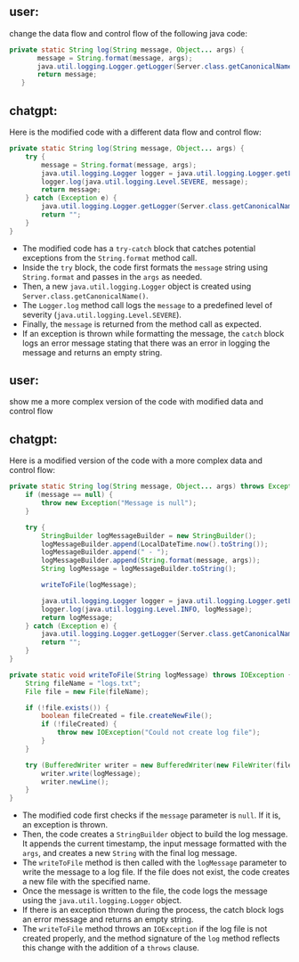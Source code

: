 

## user: 

change the data flow and control flow of the following java code:
 ```java
private static String log(String message, Object... args) {
		message = String.format(message, args);
		java.util.logging.Logger.getLogger(Server.class.getCanonicalName()).log(java.util.logging.Level.SEVERE, message);
		return message;
	}
```



## chatgpt: 

Here is the modified code with a different data flow and control flow:

```java
private static String log(String message, Object... args) {
    try {
        message = String.format(message, args);
        java.util.logging.Logger logger = java.util.logging.Logger.getLogger(Server.class.getCanonicalName());
        logger.log(java.util.logging.Level.SEVERE, message);
        return message;
    } catch (Exception e) {
        java.util.logging.Logger.getLogger(Server.class.getCanonicalName()).log(java.util.logging.Level.SEVERE, "Error in logging message: " + message);
        return "";
    }
}
```

- The modified code has a `try-catch` block that catches potential exceptions from the `String.format` method call.
- Inside the `try` block, the code first formats the `message` string using `String.format` and passes in the `args` as needed.
- Then, a new `java.util.logging.Logger` object is created using `Server.class.getCanonicalName()`.
- The `Logger.log` method call logs the `message` to a predefined level of severity (`java.util.logging.Level.SEVERE`).
- Finally, the `message` is returned from the method call as expected.
- If an exception is thrown while formatting the message, the `catch` block logs an error message stating that there was an error in logging the message and returns an empty string.

## user: 

show me a more complex version of the code with modified data and control flow

## chatgpt: 

Here is a modified version of the code with a more complex data and control flow:

```java
private static String log(String message, Object... args) throws Exception {
    if (message == null) {
        throw new Exception("Message is null");
    }

    try {
        StringBuilder logMessageBuilder = new StringBuilder();
        logMessageBuilder.append(LocalDateTime.now().toString());
        logMessageBuilder.append(" - ");
        logMessageBuilder.append(String.format(message, args));
        String logMessage = logMessageBuilder.toString();

        writeToFile(logMessage);

        java.util.logging.Logger logger = java.util.logging.Logger.getLogger(Server.class.getCanonicalName());
        logger.log(java.util.logging.Level.INFO, logMessage);
        return logMessage;
    } catch (Exception e) {
        java.util.logging.Logger.getLogger(Server.class.getCanonicalName()).log(java.util.logging.Level.SEVERE, "Error in logging message: " + message);
        return "";
    }
}

private static void writeToFile(String logMessage) throws IOException {
    String fileName = "logs.txt";
    File file = new File(fileName);

    if (!file.exists()) {
        boolean fileCreated = file.createNewFile();
        if (!fileCreated) {
            throw new IOException("Could not create log file");
        }
    }

    try (BufferedWriter writer = new BufferedWriter(new FileWriter(fileName, true))) {
        writer.write(logMessage);
        writer.newLine();
    }
}
```

- The modified code first checks if the `message` parameter is `null`. If it is, an exception is thrown.
- Then, the code creates a `StringBuilder` object to build the log message. It appends the current timestamp, the input message formatted with the `args`, and creates a new `String` with the final log message.
- The `writeToFile` method is then called with the `logMessage` parameter to write the message to a log file. If the file does not exist, the code creates a new file with the specified name.
- Once the message is written to the file, the code logs the message using the `java.util.logging.Logger` object.
- If there is an exception thrown during the process, the catch block logs an error message and returns an empty string.
- The `writeToFile` method throws an `IOException` if the log file is not created properly, and the method signature of the `log` method reflects this change with the addition of a `throws` clause.